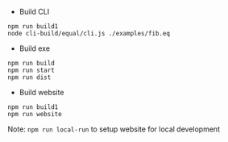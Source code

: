 - Build CLI
```
npm run build1
node cli-build/equal/cli.js ./examples/fib.eq
```
- Build exe
```
npm run build
npm run start
npm run dist
```
- Build website
```
npm run build1
npm run website
```
Note: ```npm run local-run``` to setup website for local development